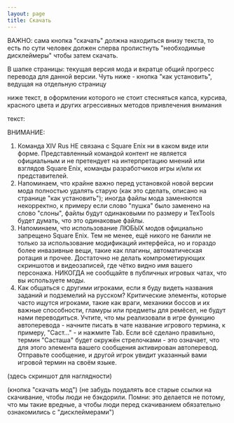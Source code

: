 ```yaml
---
layout: page
title: Скачать
---
```


ВАЖНО: сама кнопка "скачать" должна находиться внизу текста, то есть по сути человек должен сперва пролистнуть "необходимые дисклеймеры" чтобы затем скачать.

В шапке страницы: текущая версия мода и вкратце общий прогресс перевода для данной версии. Чуть ниже - кнопка "как установить", ведущая на отдельную страницу

ниже текст, в оформлении которого не стоит стесняться капса, курсива, красного цвета и других агрессивных методов привлечения внимания

текст:

ВНИМАНИЕ:

1. Команда XIV Rus НЕ связана с Square Enix ни в каком виде или форме. Представленный командой контент не является официальным и не претендует на интерпретацию мнений или взглядов Square Enix, команды разработчиков игры и/или их представителей.
2. Напоминаем, что крайне важно перед установкой новой версии мода полностью удалять старую (как это сделать, описано на странице "как установить"); иногда файлы мода заменяются некорректно, к примеру если слово "пушка" было заменено на слово "слоны", файлы будут одинаковыми по размеру и TexTools будет думать, что это одинаковые файлы.
3. Напоминаем, что использование ЛЮБЫХ модов официально запрещено Square Enix. Тем не менее, ещё никого не банили не только за использование модификаций интерфейса, но и гораздо более инвазивные вещи, такие как плагины, автоматическая ротация и прочее. Достаточно не делать компрометирующих скриншотов и видеозаписей, где чётко видно имя вашего персонажа. НИКОГДА не сообщайте в публичных игровых чатах, что вы используете моды.
4. Как общаться с другими игроками, если я буду видеть названия заданий и подземелий на русском?
Критические элементы, которые часто ищутся игроками, такие как враги, механики боссов и их важные способности, гламуры или предметы для ремёсел, не будут нами переводиться. Учтите, что мы реализовали в игре функцию автоперевода - начните писать в чате название игрового термина, к примеру, "Саст..." - и нажмите Tab. Если всё сделано правильно, термин "Састаша" будет окружён стрелочками - это означает, что для этого элемента вашего сообщения активирован автоперевод. Отправьте сообщение, и другой игрок увидит указанный вами игровой термин на своём языке.

(здесь скриншот для наглядности)

(кнопка "скачать мод") (не забудь поудалять все старые ссылки на скачивание, чтобы люди не бэкдорили. Помни: это делается не потому, что мы такие вредные, а чтобы люди перед скачиванием обязательно ознакомились с "дисклеймерами")